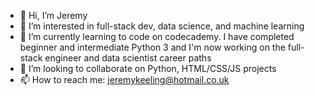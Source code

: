 - 👋 Hi, I’m Jeremy
- 👀 I’m interested in full-stack dev, data science, and machine learning
- 🌱 I’m currently learning to code on codecademy. I have completed beginner and intermediate Python 3 and I'm now working on the full-stack engineer and data scientist career paths
- 💞️ I’m looking to collaborate on Python, HTML/CSS/JS projects
- 📫 How to reach me: jeremykeeling@hotmail.co.uk

<!---
JRK77/JRK77 is a ✨ special ✨ repository because its `README.md` (this file) appears on your GitHub profile.
You can click the Preview link to take a look at your changes.
--->
